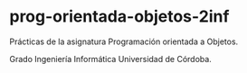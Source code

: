 # prog-orientada-objetos-2inf
Prácticas de la asignatura Programación orientada a Objetos.

Grado Ingeniería Informática Universidad de Córdoba.
